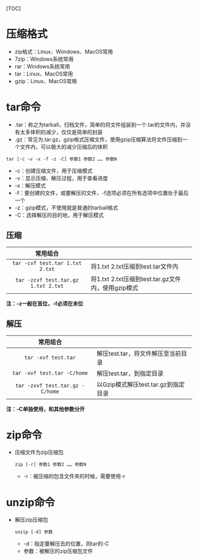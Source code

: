[TOC]

# 压缩格式

- zip格式：Linux、Wiindows、MacOS常用
- 7zip：Windows系统常用
- rar：Windows系统常用
- tar：Linux、MacOS常用
- gzip：Linux、MacOS常用

# tar命令

- .tar：称之为tarball，归档文件，简单的将文件组装到一个.tar的文件内，并没有太多体积的减少，仅仅是简单的封装
- .gz：常见为.tar.gz，gzip格式压缩文件，使用gzip压缩算法将文件压缩到一个文件内，可以极大的减少压缩后的体积

`tar [-c -v -x -f -z -C] 参数1 参数2 …… 参数N`

- -c：创建压缩文件，用于压缩模式
- -v：显示压缩、解压过程，用于查看进度
- -x：解压模式
- -f：要创建的文件，或要解压的文件，-f选项必须在所有选项中位置处于最后一个
- -z：gzip模式，不使用就是普通的tarball格式
- -C：选择解压的目的地，用于解压模式

## 压缩

|              常用组合               |                                                    |
| :---------------------------------: | -------------------------------------------------- |
|   `tar -cvf test.tar 1.txt 2.txt`   | 将1.txt 2.txt压缩到test.tar文件内                  |
| `tar -zcvf test.tar.gz 1.txt 2.txt` | 将1.txt 2.txt压缩到test.tar.gz文件内，使用gzip模式 |

**注：-z一般在首位，-f必须在末位**

## 解压

|            常用组合             |                                     |
| :-----------------------------: | ----------------------------------- |
|       `tar -xvf test.tar`       | 解压test.tar，将文件解压至当前目录  |
|   `tar -xvf test.tar -C/home`   | 解压test.tar，到指定目录            |
| `tar -zxvf test.tar.gz -C/home` | 以Gzip模式解压test.tar.gz到指定目录 |

**注：-C单独使用，和其他参数分开**

# zip命令

- 压缩文件为zip压缩包

  `zip [-r] 参数1 参数2 …… 参数N`

  - -r：被压缩的包含文件夹的时候，需要使用-r

# unzip命令

- 解压zip压缩包

  `unzip [-d] 参数`

  - -d：指定要解压去的位置，同tar的-C
  - 参数：被解压的zip压缩包文件